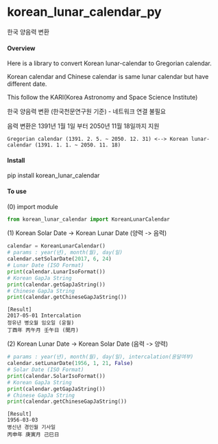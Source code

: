 # korean_lunar_calendar_py
한국 양음력 변환

#### Overview
Here is a library to convert Korean lunar-calendar to Gregorian calendar.

Korean calendar and Chinese calendar is same lunar calendar but have different date.

This follow the KARI(Korea Astronomy and Space Science Institute)

한국 양음력 변환 (한국천문연구원 기준) - 네트워크 연결 불필요

음력 변환은 1391년 1월 1일 부터 2050년 11월 18일까지 지원

````
Gregorian calendar (1391. 2. 5. ~ 2050. 12. 31) <--> Korean lunar-calendar (1391. 1. 1. ~ 2050. 11. 18)
````
#### Install

pip install korean_lunar_calendar

#### To use

(0) import module
```python
from korean_lunar_calendar import KoreanLunarCalendar
```

(1) Korean Solar Date -> Korean Lunar Date (양력 -> 음력)
```python
calendar = KoreanLunarCalendar()
# params : year(년), month(월), day(일)
calendar.setSolarDate(2017, 6, 24)
# Lunar Date (ISO Format)
print(calendar.LunarIsoFormat())
# Korean GapJa String
print(calendar.getGapJaString())
# Chinese GapJa String
print(calendar.getChineseGapJaString())
```

```
[Result]
2017-05-01 Intercalation
정유년 병오월 임오일 (윤월)
丁酉年 丙午月 壬午日 (閏月)
```

(2) Korean Lunar Date -> Korean Solar Date (음력 -> 양력)
```python
# params : year(년), month(월), day(일), intercalation(윤달여부)
calendar.setLunarDate(1956, 1, 21, False)
# Solar Date (ISO Format)
print(calendar.SolarIsoFormat())
# Korean GapJa String
print(calendar.getGapJaString())
# Chinese GapJa String
print(calendar.getChineseGapJaString())
```

```
[Result]
1956-03-03
병신년 경인월 기사일
丙申年 庚寅月 己巳日
```